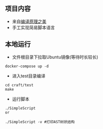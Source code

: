 ## 项目内容

- 来自[编译原理之美](https://time.geekbang.org/column/intro/219)
- 手工实现简易脚本语言

## 本地运行


- 文件根目录下拉取Ubuntu镜像(等待时长较长)
```
docker-compose up -d
```

- 进入test目录编译
```
cd craft/test
make
```

- 运行脚本
```
./SimpleScript
or

./SimpleScript -v #打印AST树状结构
```
